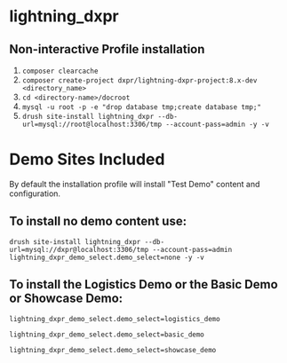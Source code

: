 # lightning_dxpr

## Non-interactive Profile installation

1. `composer clearcache`
2. `composer create-project dxpr/lightning-dxpr-project:8.x-dev <directory_name>`
3. `cd <directory-name>/docroot`
4. `mysql -u root -p -e "drop database tmp;create database tmp;"`
5. `drush site-install lightning_dxpr --db-url=mysql://root@localhost:3306/tmp --account-pass=admin -y -v`

# Demo Sites Included

By default the installation profile will install "Test Demo" content and configuration.

## To install no demo content use:

`drush site-install lightning_dxpr --db-url=mysql://dxpr@localhost:3306/tmp --account-pass=admin lightning_dxpr_demo_select.demo_select=none -y -v`

## To install the Logistics Demo or the Basic Demo or Showcase Demo:

`lightning_dxpr_demo_select.demo_select=logistics_demo`

`lightning_dxpr_demo_select.demo_select=basic_demo`

`lightning_dxpr_demo_select.demo_select=showcase_demo`

